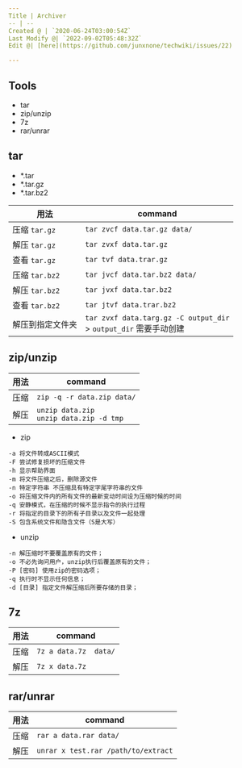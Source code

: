 ```yaml
---
Title | Archiver
-- | --
Created @ | `2020-06-24T03:00:54Z`
Last Modify @| `2022-09-02T05:48:32Z`
Edit @| [here](https://github.com/junxnone/techwiki/issues/22)

---
```

## Tools

- tar
- zip/unzip
- 7z
- rar/unrar

## tar

- *.tar
- *.tar.gz
- *.tar.bz2


用法 | command
-- | --
压缩 `tar.gz` | `tar zvcf data.tar.gz data/`
解压 `tar.gz` | `tar zvxf data.tar.gz`
查看 `tar.gz` | `tar tvf data.trar.gz`
压缩 `tar.bz2` | `tar jvcf data.tar.bz2 data/`
解压 `tar.bz2` | `tar jvxf data.tar.bz2`
查看 `tar.bz2` | `tar jtvf data.trar.bz2`
解压到指定文件夹 | `tar zvxf data.targ.gz -C output_dir`<br> > `output_dir` 需要手动创建

## zip/unzip

用法 | command
-- | --
压缩 | `zip -q -r data.zip data/`
解压  | `unzip data.zip`<br>`unzip data.zip -d tmp`

- zip

```
-a 将文件转成ASCII模式
-F 尝试修复损坏的压缩文件
-h 显示帮助界面
-m 将文件压缩之后，删除源文件
-n 特定字符串 不压缩具有特定字尾字符串的文件
-o 将压缩文件内的所有文件的最新变动时间设为压缩时候的时间
-q 安静模式，在压缩的时候不显示指令的执行过程
-r 将指定的目录下的所有子目录以及文件一起处理
-S 包含系统文件和隐含文件（S是大写）
```

- unzip

```
-n 解压缩时不要覆盖原有的文件；
-o 不必先询问用户，unzip执行后覆盖原有的文件；
-P [密码] 使用zip的密码选项；
-q 执行时不显示任何信息；
-d [目录] 指定文件解压缩后所要存储的目录；
```

## 7z

用法 | command
-- | --
压缩 | `7z a data.7z  data/`
解压 | `7z x data.7z`

## rar/unrar

用法 | command
-- | --
压缩 | `rar a data.rar data/`
解压 | `unrar x test.rar /path/to/extract`

